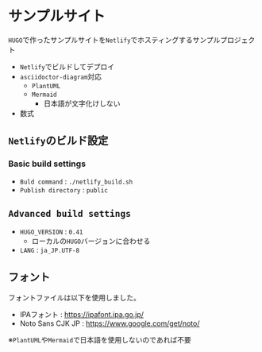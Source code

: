 # サンプルサイト

`HUGO`で作ったサンプルサイトを`Netlify`でホスティングするサンプルプロジェクト

- `Netlify`でビルドしてデプロイ
- `asciidoctor-diagram`対応
  - `PlantUML`
  - `Mermaid`
    - 日本語が文字化けしない
- 数式

## `Netlify`のビルド設定

### Basic build settings

- `Buld command` : `./netlify_build.sh` 
- `Publish directory` : `public`

## `Advanced build settings`

- `HUGO_VERSION` : `0.41`
  - ローカルの`HUGO`バージョンに合わせる
- `LANG` : `ja_JP.UTF-8`

## フォント

フォントファイルは以下を使用しました。

- IPAフォント : https://ipafont.ipa.go.jp/
- Noto Sans CJK JP : https://www.google.com/get/noto/

※`PlantUML`や`Mermaid`で日本語を使用しないのであれば不要
